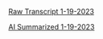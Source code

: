 [Raw Transcript 1-19-2023](https://github.com/MCBasterSheet/MCBasterSheet/blob/main/MCB150/pages/Lectures/Raw-Transcripts/Raw%20Transcript%201-19-2023.md)

[AI Summarized 1-19-2023](https://github.com/MCBasterSheet/MCBasterSheet/blob/main/MCB150/pages/Lectures/AI-Summaries/AI%20Summarized%201-19-2023)

